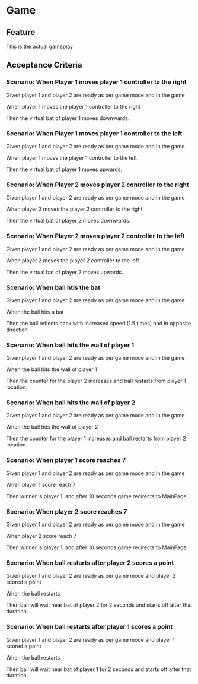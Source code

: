 # Game

## Feature

This is the actual gameplay

## Acceptance Criteria

### Scenario: When Player 1 moves player 1 controller to the right

  Given player 1 and player 2 are ready as per game mode
  and in the game

  When player 1 moves the player 1 controller to the right

  Then the virtual bat of player 1 moves downwards.

### Scenario: When Player 1 moves player 1 controller to the left

  Given player 1 and player 2 are ready as per game mode
  and in the game

  When player 1 moves the player 1 controller to the left

  Then the virtual bat of player 1 moves upwards.

### Scenario: When Player 2 moves player 2 controller to the right

  Given player 1 and player 2 are ready as per game mode
  and in the game

  When player 2 moves the player 2 controller to the right

  Then the virtual bat of player 2 moves downwards.

### Scenario: When Player 2 moves player 2 controller to the left

  Given player 1 and player 2 are ready as per game mode
  and in the game

  When player 2 moves the player 2 controller to the left

  Then the virtual bat of player 2 moves upwards.

### Scenario: When ball htis the bat

  Given player 1 and player 2 are ready as per game mode
  and in the game

  When the ball hits a bat

  Then the ball reflects back with increased speed (1.5 times) and in opposite direction

### Scenario: When ball hits the wall of player 1
  
  Given player 1 and player 2 are ready as per game mode
  and in the game

  When the ball hits the wall of player 1

  Then the counter for the player 2 increases
  and ball restarts from player 1 location.

### Scenario: When ball hits the wall of player 2
  
  Given player 1 and player 2 are ready as per game mode
  and in the game

  When the ball hits the wall of player 2

  Then the counter for the player 1 increases
  and ball restarts from player 2 location.

### Scenario: When player 1 score reaches 7
  
  Given player 1 and player 2 are ready as per game mode
  and in the game

  When player 1 score reach 7

  Then winner is player 1, and after 10 seconds game redirects to MainPage

### Scenario: When player 2 score reaches 7
  
  Given player 1 and player 2 are ready as per game mode
  and in the game

  When player 2 score reach 7

  Then winner is player 1, and after 10 seconds game redirects to MainPage

### Scenario: When ball restarts after player 2 scores a point
  
  Given player 1 and player 2 are ready as per game mode
  and player 2 scored a point

  When the ball restarts

  Then ball will wait near bat of player 2 for 2 seconds and 
  starts off after that duration

### Scenario: When ball restarts after player 1 scores a point
  
  Given player 1 and player 2 are ready as per game mode
  and player 1 scored a point

  When the ball restarts

  Then ball will wait near bat of player 1 for 2 seconds and 
  starts off after that duration